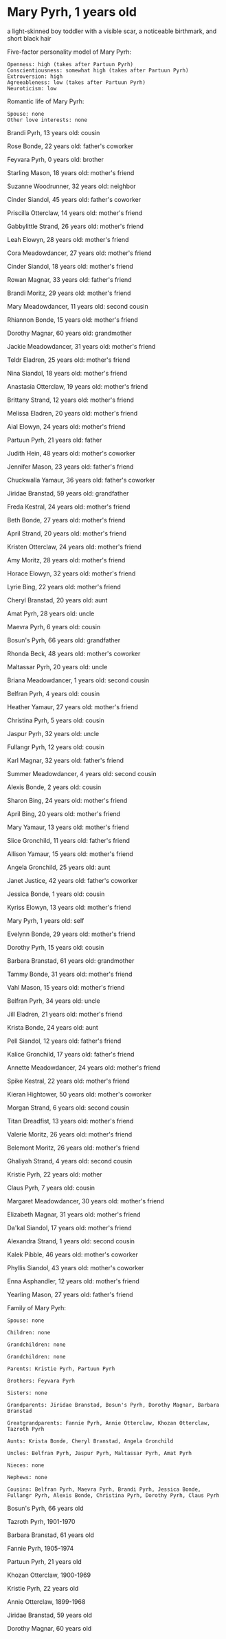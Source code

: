 # Mary Pyrh, 1 years old
a light-skinned boy toddler with a visible scar, a noticeable birthmark, and short black hair

Five-factor personality model of Mary Pyrh:

	Openness: high (takes after Partuun Pyrh)
	Conscientiousness: somewhat high (takes after Partuun Pyrh)
	Extroversion: high
	Agreeableness: low (takes after Partuun Pyrh)
	Neuroticism: low


Romantic life of Mary Pyrh:

	Spouse: none
	Other love interests: none

Brandi Pyrh, 13 years old: cousin

Rose Bonde, 22 years old: father's coworker

Feyvara Pyrh, 0 years old: brother

Starling Mason, 18 years old: mother's friend

Suzanne Woodrunner, 32 years old: neighbor

Cinder Siandol, 45 years old: father's coworker

Priscilla Otterclaw, 14 years old: mother's friend

Gabbylittle Strand, 26 years old: mother's friend

Leah Elowyn, 28 years old: mother's friend

Cora Meadowdancer, 27 years old: mother's friend

Cinder Siandol, 18 years old: mother's friend

Rowan Magnar, 33 years old: father's friend

Brandi Moritz, 29 years old: mother's friend

Mary Meadowdancer, 11 years old: second cousin

Rhiannon Bonde, 15 years old: mother's friend

Dorothy Magnar, 60 years old: grandmother

Jackie Meadowdancer, 31 years old: mother's friend

Teldr Eladren, 25 years old: mother's friend

Nina Siandol, 18 years old: mother's friend

Anastasia Otterclaw, 19 years old: mother's friend

Brittany Strand, 12 years old: mother's friend

Melissa Eladren, 20 years old: mother's friend

Aial Elowyn, 24 years old: mother's friend

Partuun Pyrh, 21 years old: father

Judith Hein, 48 years old: mother's coworker

Jennifer Mason, 23 years old: father's friend

Chuckwalla Yamaur, 36 years old: father's coworker

Jiridae Branstad, 59 years old: grandfather

Freda Kestral, 24 years old: mother's friend

Beth Bonde, 27 years old: mother's friend

April Strand, 20 years old: mother's friend

Kristen Otterclaw, 24 years old: mother's friend

Amy Moritz, 28 years old: mother's friend

Horace Elowyn, 32 years old: mother's friend

Lyrie Bing, 22 years old: mother's friend

Cheryl Branstad, 20 years old: aunt

Amat Pyrh, 28 years old: uncle

Maevra Pyrh, 6 years old: cousin

Bosun's Pyrh, 66 years old: grandfather

Rhonda Beck, 48 years old: mother's coworker

Maltassar Pyrh, 20 years old: uncle

Briana Meadowdancer, 1 years old: second cousin

Belfran Pyrh, 4 years old: cousin

Heather Yamaur, 27 years old: mother's friend

Christina Pyrh, 5 years old: cousin

Jaspur Pyrh, 32 years old: uncle

Fullangr Pyrh, 12 years old: cousin

Karl Magnar, 32 years old: father's friend

Summer Meadowdancer, 4 years old: second cousin

Alexis Bonde, 2 years old: cousin

Sharon Bing, 24 years old: mother's friend

April Bing, 20 years old: mother's friend

Mary Yamaur, 13 years old: mother's friend

Slice Gronchild, 11 years old: father's friend

Allison Yamaur, 15 years old: mother's friend

Angela Gronchild, 25 years old: aunt

Janet Justice, 42 years old: father's coworker

Jessica Bonde, 1 years old: cousin

Kyriss Elowyn, 13 years old: mother's friend

Mary Pyrh, 1 years old: self

Evelynn Bonde, 29 years old: mother's friend

Dorothy Pyrh, 15 years old: cousin

Barbara Branstad, 61 years old: grandmother

Tammy Bonde, 31 years old: mother's friend

Vahl Mason, 15 years old: mother's friend

Belfran Pyrh, 34 years old: uncle

Jill Eladren, 21 years old: mother's friend

Krista Bonde, 24 years old: aunt

Pell Siandol, 12 years old: father's friend

Kalice Gronchild, 17 years old: father's friend

Annette Meadowdancer, 24 years old: mother's friend

Spike Kestral, 22 years old: mother's friend

Kieran Hightower, 50 years old: mother's coworker

Morgan Strand, 6 years old: second cousin

Titan Dreadfist, 13 years old: mother's friend

Valerie Moritz, 26 years old: mother's friend

Belemont Moritz, 26 years old: mother's friend

Ghaliyah Strand, 4 years old: second cousin

Kristie Pyrh, 22 years old: mother

Claus Pyrh, 7 years old: cousin

Margaret Meadowdancer, 30 years old: mother's friend

Elizabeth Magnar, 31 years old: mother's friend

Da'kal Siandol, 17 years old: mother's friend

Alexandra Strand, 1 years old: second cousin

Kalek Pibble, 46 years old: mother's coworker

Phyllis Siandol, 43 years old: mother's coworker

Enna Asphandler, 12 years old: mother's friend

Yearling Mason, 27 years old: father's friend


Family of Mary Pyrh:

	Spouse: none

	Children: none

	Grandchildren: none

	Grandchildren: none

	Parents: Kristie Pyrh, Partuun Pyrh

	Brothers: Feyvara Pyrh

	Sisters: none

	Grandparents: Jiridae Branstad, Bosun's Pyrh, Dorothy Magnar, Barbara Branstad

	Greatgrandparents: Fannie Pyrh, Annie Otterclaw, Khozan Otterclaw, Tazroth Pyrh

	Aunts: Krista Bonde, Cheryl Branstad, Angela Gronchild

	Uncles: Belfran Pyrh, Jaspur Pyrh, Maltassar Pyrh, Amat Pyrh

	Nieces: none

	Nephews: none

	Cousins: Belfran Pyrh, Maevra Pyrh, Brandi Pyrh, Jessica Bonde, Fullangr Pyrh, Alexis Bonde, Christina Pyrh, Dorothy Pyrh, Claus Pyrh

Bosun's Pyrh, 66 years old

Tazroth Pyrh, 1901-1970

Barbara Branstad, 61 years old

Fannie Pyrh, 1905-1974

Partuun Pyrh, 21 years old

Khozan Otterclaw, 1900-1969

Kristie Pyrh, 22 years old

Annie Otterclaw, 1899-1968

Jiridae Branstad, 59 years old

Dorothy Magnar, 60 years old

